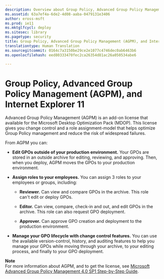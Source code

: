 ```yaml
---
description: Overview about Group Policy, Advanced Group Policy Management (AGPM), and Internet Explorer 11
ms.assetid: 63a7ef4a-6de2-4d08-aaba-0479131e3406
author: eross-msft
ms.prod: ie11
ms.mktglfcycl: deploy
ms.sitesec: library
ms.pagetype: security
title: Group Policy, Advanced Group Policy Management (AGPM), and Internet Explorer 11 (Internet Explorer 11 for IT Pros)
translationtype: Human Translation
ms.sourcegitcommit: 0164c7a3150be29ce2e1077c4746dec0ab6463b6
ms.openlocfilehash: eed80333470fec2ca26354d81ac26a050534abe6

---
```


# Group Policy, Advanced Group Policy Management (AGPM), and Internet Explorer 11
Advanced Group Policy Management (AGPM) is an add-on license that available for the Microsoft Desktop Optimization Pack (MDOP). This license gives you change control and a role assignment-model that helps optimize Group Policy management and reduce the risk of widespread failures.

From AGPM you can:

-   **Edit GPOs outside of your production environment.** Your GPOs are stored in an outside archive for editing, reviewing, and approving. Then, when you deploy, AGPM moves the GPOs to your production environment.

-   **Assign roles to your employees.** You can assign 3 roles to your employees or groups, including:

    -   **Reviewer.** Can view and compare GPOs in the archive. This role can't edit or deploy GPOs.

    -   **Editor.** Can view, compare, check-in and out, and edit GPOs in the archive. This role can also request GPO deployment.

    -   **Approver.** Can approve GPO creation and deployment to the production environment.

-   **Manage your GPO lifecycle with change control features.** You can use the available version-control, history, and auditing features to help you manage your GPOs while moving through your archive, to your editing process, and finally to your GPO deployment.

**Note**<br>
For more information about AGPM, and to get the license, see [Microsoft Advanced Group Policy Management 4.0 SP1 Step-by-Step Guide](http://go.microsoft.com/fwlink/p/?LinkId=294916).

 

 






<!--HONumber=Jun16_HO4-->


